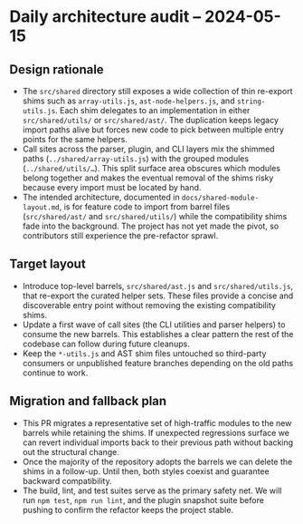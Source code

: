 # Daily architecture audit – 2024-05-15

## Design rationale

- The `src/shared` directory still exposes a wide collection of thin re-export
  shims such as `array-utils.js`, `ast-node-helpers.js`, and `string-utils.js`.
  Each shim delegates to an implementation in either `src/shared/utils/` or
  `src/shared/ast/`. The duplication keeps legacy import paths alive but forces
  new code to pick between multiple entry points for the same helpers.
- Call sites across the parser, plugin, and CLI layers mix the shimmed paths
  (`../shared/array-utils.js`) with the grouped modules (`../shared/utils/…`).
  This split surface area obscures which modules belong together and makes the
  eventual removal of the shims risky because every import must be located by
  hand.
- The intended architecture, documented in `docs/shared-module-layout.md`, is
  for feature code to import from barrel files (`src/shared/ast/` and
  `src/shared/utils/`) while the compatibility shims fade into the background.
  The project has not yet made the pivot, so contributors still experience the
  pre-refactor sprawl.

## Target layout

- Introduce top-level barrels, `src/shared/ast.js` and `src/shared/utils.js`,
  that re-export the curated helper sets. These files provide a concise and
  discoverable entry point without removing the existing compatibility shims.
- Update a first wave of call sites (the CLI utilities and parser helpers) to
  consume the new barrels. This establishes a clear pattern the rest of the
  codebase can follow during future cleanups.
- Keep the `*-utils.js` and AST shim files untouched so third-party consumers
  or unpublished feature branches depending on the old paths continue to work.

## Migration and fallback plan

- This PR migrates a representative set of high-traffic modules to the new
  barrels while retaining the shims. If unexpected regressions surface we can
  revert individual imports back to their previous path without backing out the
  structural change.
- Once the majority of the repository adopts the barrels we can delete the
  shims in a follow-up. Until then, both styles coexist and guarantee backward
  compatibility.
- The build, lint, and test suites serve as the primary safety net. We will run
  `npm test`, `npm run lint`, and the plugin snapshot suite before pushing to
  confirm the refactor keeps the project stable.
